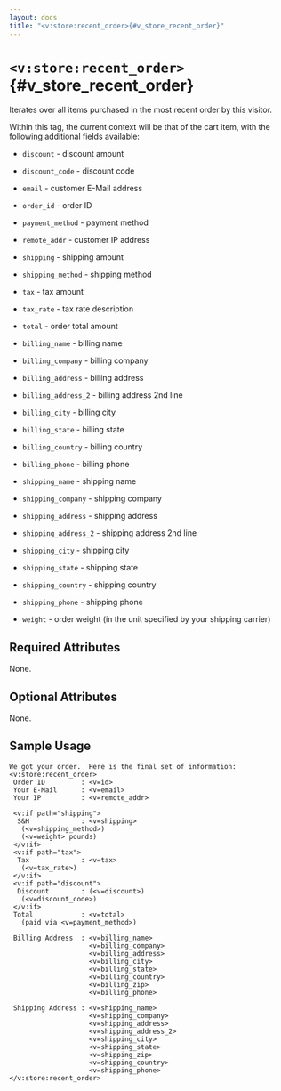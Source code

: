 ```yaml
---
layout: docs
title: "<v:store:recent_order>{#v_store_recent_order}"
---
```


# `<v:store:recent_order>`{#v_store_recent_order}

Iterates over all items purchased in the most recent order by this
visitor.

Within this tag, the current context will be that of the cart item, with
the following additional fields available:

-   `discount` - discount amount

-   `discount_code` - discount code

-   `email` - customer E-Mail address

-   `order_id` - order ID

-   `payment_method` - payment method

-   `remote_addr` - customer IP address

-   `shipping` - shipping amount

-   `shipping_method` - shipping method

-   `tax` - tax amount

-   `tax_rate` - tax rate description

-   `total` - order total amount

-   `billing_name` - billing name

-   `billing_company` - billing company

-   `billing_address` - billing address

-   `billing_address_2` - billing address 2nd line

-   `billing_city` - billing city

-   `billing_state` - billing state

-   `billing_country` - billing country

-   `billing_phone` - billing phone

-   `shipping_name` - shipping name

-   `shipping_company` - shipping company

-   `shipping_address` - shipping address

-   `shipping_address_2` - shipping address 2nd line

-   `shipping_city` - shipping city

-   `shipping_state` - shipping state

-   `shipping_country` - shipping country

-   `shipping_phone` - shipping phone

-   `weight` - order weight (in the unit specified by your
    shipping carrier)

## Required Attributes

None.

## Optional Attributes

None.

## Sample Usage

    We got your order.  Here is the final set of information:
    <v:store:recent_order>
     Order ID         : <v=id>
     Your E-Mail      : <v=email>
     Your IP          : <v=remote_addr>
     
     <v:if path="shipping">
      S&H             : <v=shipping>
       (<v=shipping_method>)
       (<v=weight> pounds)
     </v:if>
     <v:if path="tax">
      Tax             : <v=tax>
       (<v=tax_rate>)
     </v:if>
     <v:if path="discount">
      Discount        : (<v=discount>)
       (<v=discount_code>)
     </v:if>
     Total            : <v=total>
       (paid via <v=payment_method>)
     
     Billing Address  : <v=billing_name>
                        <v=billing_company>
                        <v=billing_address>
                        <v=billing_city>
                        <v=billing_state>
                        <v=billing_country>
                        <v=billing_zip>
                        <v=billing_phone>
                         
     Shipping Address : <v=shipping_name>
                        <v=shipping_company>
                        <v=shipping_address>
                        <v=shipping_address_2>
                        <v=shipping_city>
                        <v=shipping_state>
                        <v=shipping_zip>
                        <v=shipping_country>
                        <v=shipping_phone>
    </v:store:recent_order>
